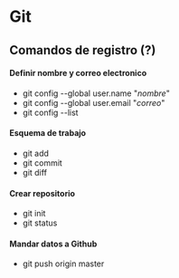 # Git

## Comandos de registro (?) 

#### Definir nombre y correo electronico

- git config --global user.name "_nombre_"
- git config --global user.email "_correo_"
- git config --list



#### Esquema de trabajo

- git add
- git commit
- git diff



#### Crear repositorio

- git init
- git status

#### Mandar datos a Github

- git push origin master


